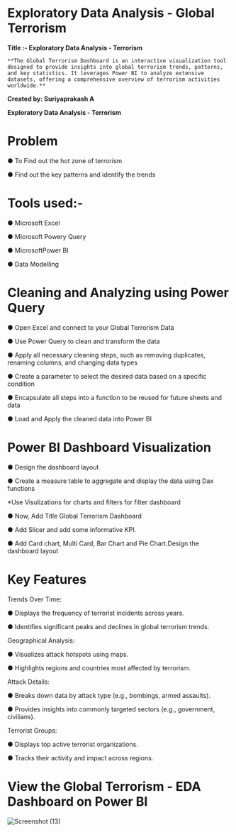 # Exploratory Data Analysis - Global Terrorism

**Title :- Exploratory Data Analysis - Terrorism**

    **The Global Terrorism Dashboard is an interactive visualization tool designed to provide insights into global terrorism trends, patterns, and key statistics. It leverages Power BI to analyze extensive datasets, offering a comprehensive overview of terrorism activities worldwide.**

**Created by: Suriyaprakash A**

**Exploratory Data Analysis - Terrorism**

# Problem

● To Find out the hot zone of terrorism 

● Find out the key patterns and identify the trends

# Tools used:-

● Microsoft Excel

● Microsoft Powery Query

● MicrosoftPower BI

● Data Modelling

 # Cleaning and Analyzing using Power Query
 
● Open Excel and connect to your Global Terrorism Data
 
● Use Power Query to clean and transform the data

● Apply all necessary cleaning steps, such as removing duplicates, renaming columns, and changing data types

● Create a parameter to select the desired data based on a specific condition

● Encapsulate all steps into a function to be reused for future sheets and data

● Load and Apply the cleaned data into Power BI

# Power BI Dashboard Visualization

● Design the dashboard layout

● Create a measure table to aggregate and display the data using Dax functions

*Use Visulizations for charts and filters for filter dashboard

● Now, Add Title Global Terrorism Dashboard

● Add Slicer and add some informative KPI.

● Add Card chart, Multi Card, Bar Chart and Pie Chart.Design the dashboard layout

 # Key Features
 
Trends Over Time:

● Displays the frequency of terrorist incidents across years.

● Identifies significant peaks and declines in global terrorism trends.

Geographical Analysis:

● Visualizes attack hotspots using maps.

● Highlights regions and countries most affected by terrorism.

Attack Details:

● Breaks down data by attack type (e.g., bombings, armed assaults).

● Provides insights into commonly targeted sectors (e.g., government, civilians).

Terrorist Groups:

● Displays top active terrorist organizations.

● Tracks their activity and impact across regions.

# View the Global Terrorism - EDA Dashboard on Power BI


![Screenshot (13)](https://github.com/user-attachments/assets/e2ee01b0-16d9-4604-adcd-6ec8cb8f1159)


<!---
SURIYA-PRAKASHA/SURIYA-PRAKASHA is a ✨ special ✨ repository because its `README.md` (this file) appears on your GitHub profile.
You can click the Preview link to take a look at your changes.
--->
